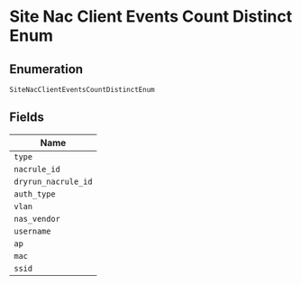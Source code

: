 
# Site Nac Client Events Count Distinct Enum

## Enumeration

`SiteNacClientEventsCountDistinctEnum`

## Fields

| Name |
|  --- |
| `type` |
| `nacrule_id` |
| `dryrun_nacrule_id` |
| `auth_type` |
| `vlan` |
| `nas_vendor` |
| `username` |
| `ap` |
| `mac` |
| `ssid` |

